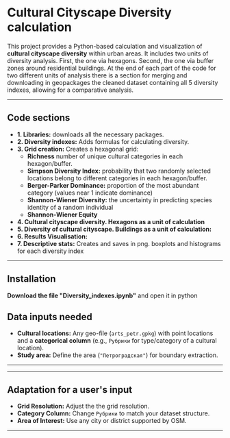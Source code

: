 # Cultural Cityscape Diversity calculation 

This project provides a Python-based calculation and visualization of **cultural cityscape diversity** within urban areas. It includes two units of diversity analysis. First, the one via hexagons. Second, the one via buffer zones around residential buildings. At the end of each part of the code for two different units of analysis there is a section for merging and downloading in geopackages the cleaned dataset containing all 5 diversity indexes, allowing for a comparative analysis. 

---

## Code sections

- **1. Libraries:** downloads all the necessary packages.
- **2. Diversity indexes:** Adds formulas for calculating diversity.
- **3. Grid creation:** Creates a hexagonal grid:
  - **Richness** number of unique cultural categories in each hexagon/buffer.
  - **Simpson Diversity Index:** probability that two randomly selected locations belong to different categories in each hexagon/buffer.
  - **Berger-Parker Dominance:** proportion of the most abundant category (values near 1 indicate dominance)
  - **Shannon-Wiener Diversity:** the uncertainty in predicting species identity of a random individual
  - **Shannon-Wiener Equity**
- **4. Cultural cityscape diversity. Hexagons as a unit of calculation**
- **5. Diversity of cultural cityscape. Buildings as a unit of calculation:**
- **6. Results Visualisation:** 
- **7. Descriptive stats:** Creates and saves in png. boxplots and histograms for each diversity index

---

## Installation

**Download the file "Diversity_indexes.ipynb"** and open it in python 

## Data inputs needed
- **Cultural locations:** Any geo-file (`arts_petr.gpkg`) with point locations and a **categorical column** (e.g., `Рубрики` for type/category of a cultural location).
- **Study area:** Define the area (`"Петроградская"`) for boundary extraction.
---

---

## Adaptation for a user's input 

- **Grid Resolution:** Adjust the the grid resolution.
- **Category Column:** Change `Рубрики` to match your dataset structure.
- **Area of Interest:** Use any city or district supported by OSM.
---
